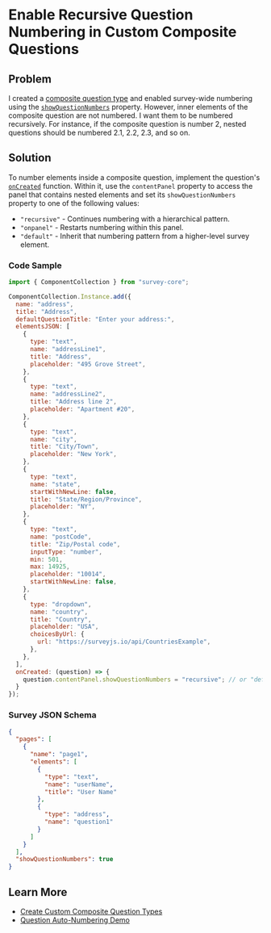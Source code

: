 # Enable Recursive Question Numbering in Custom Composite Questions

## Problem

I created a [composite question type](https://surveyjs.io/form-library/documentation/customize-question-types/create-composite-question-types) and enabled survey-wide numbering using the [`showQuestionNumbers`](https://surveyjs.io/form-library/documentation/api-reference/survey-data-model#showQuestionNumbers) property. However, inner elements of the composite question are not numbered. I want them to be numbered recursively. For instance, if the composite question is number 2, nested questions should be numbered 2.1, 2.2, 2.3, and so on.

## Solution

To number elements inside a composite question, implement the question's [`onCreated`](https://surveyjs.io/form-library/documentation/api-reference/icustomquestiontypeconfiguration#onCreated) function. Within it, use the `contentPanel` property to access the panel that contains nested elements and set its `showQuestionNumbers` property to one of the following values:

- `"recursive"` - Continues numbering with a hierarchical pattern.
- `"onpanel"` - Restarts numbering within this panel.
- `"default"` - Inherit that numbering pattern from a higher-level survey element.

### Code Sample

```js
import { ComponentCollection } from "survey-core";

ComponentCollection.Instance.add({
  name: "address",
  title: "Address",
  defaultQuestionTitle: "Enter your address:",
  elementsJSON: [
    {
      type: "text",
      name: "addressLine1",
      title: "Address",
      placeholder: "495 Grove Street",
    },
    {
      type: "text",
      name: "addressLine2",
      title: "Address line 2",
      placeholder: "Apartment #20",
    },
    {
      type: "text",
      name: "city",
      title: "City/Town",
      placeholder: "New York",
    },
    {
      type: "text",
      name: "state",
      startWithNewLine: false,
      title: "State/Region/Province",
      placeholder: "NY",
    },
    {
      type: "text",
      name: "postCode",
      title: "Zip/Postal code",
      inputType: "number",
      min: 501,
      max: 14925,
      placeholder: "10014",
      startWithNewLine: false,
    },
    {
      type: "dropdown",
      name: "country",
      title: "Country",
      placeholder: "USA",
      choicesByUrl: {
        url: "https://surveyjs.io/api/CountriesExample",
      },
    },
  ],
  onCreated: (question) => {
    question.contentPanel.showQuestionNumbers = "recursive"; // or "default" | "onpanel"
  }
});
```

### Survey JSON Schema

```json
{
  "pages": [
    {
      "name": "page1",
      "elements": [
        {
          "type": "text",
          "name": "userName",
          "title": "User Name"
        },
        {
          "type": "address",
          "name": "question1"
        }
      ]
    }
  ],
  "showQuestionNumbers": true
}
```

## Learn More

- [Create Custom Composite Question Types](https://surveyjs.io/form-library/documentation/customize-question-types/create-composite-question-types)
- [Question Auto-Numbering Demo](https://surveyjs.io/form-library/examples/how-to-number-pages-and-questions/)